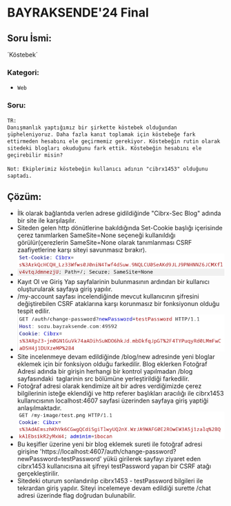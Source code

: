 # BAYRAKSENDE'24 Final

## Soru İsmi:

´Köstebek´

### Kategori:
 - `Web`

### Soru:
```
TR:
Danışmanlık yaptığımız bir şirkette köstebek olduğundan şüpheleniyoruz. Daha fazla kanıt toplamak için köstebeğe fark ettirmeden hesabını ele geçirmemiz gerekiyor. Köstebeğin rutin olarak sitedeki blogları okuduğunu fark ettik. Köstebeğin hesabını ele geçirebilir misin?

Not: Ekiplerimiz köstebeğin kullanıcı adının "cibrx1453" olduğunu saptadı.
```


## Çözüm:

- İlk olarak bağlantıda verlen adrese gidildiğinde "Cibrx-Sec Blog" adında bir site ile karşılaşılır.
- Siteden gelen http dönütlerine bakıldığında Set-Cookie başlığı içerisinde çerez tanımlarken SameSite=None seçeneği kullanıldığı görülür(çerezlerin SameSite=None olarak tanımlanması CSRF zaafiyetlerine karşı siteyi savunmasız bırakır).
- <img src="https://github.com/LegendMan46/kostebek/blob/main/images/cookie.png">
- Kayıt Ol ve Giriş Yap sayfalarinin bulunmasının ardından bir kullanıcı oluşturularak sayfaya giriş yapılır.
- /my-account sayfası incelendiğinde mevcut kullanıcının şifresini değiştirebilen CSRF ataklarına karşı korunmasız bir fonksiyonun olduğu tespit edilir.
- <img src="https://github.com/LegendMan46/kostebek/blob/main/images/csrf.png">
- Site incelenmeye devam edildiğinde /blog/new adresinde yeni bloglar eklemek için bir fonksiyon olduğu farkedilir. Blog eklerken Fotoğraf Adresi adında bir girişin herhangi bir kontrol yapılmadan /blog sayfasındaki <img> taglarinin src bölümüne yerleştirildiği farkedilir.
- Fotoğraf adresi olarak kendimize ait bir adres verdiğimizde çerez bilgilerinin isteğe eklendiği ve http referer başlıkları aracılığı ile cibrx1453 kullanıcısının localhost:4607 sayfasi üzerinden sayfaya giriş yaptiği anlaşılmaktadır.
- <img src="https://github.com/LegendMan46/kostebek/blob/main/images/test_image.png">
- Bu keşifler üzerine yeni bir blog eklemek sureti ile fotoğraf adresi girişine 'https://localhost:4607/auth/change-password?newPassword=testPassword' yükü girilerek sayfayı ziyaret eden cibrx1453 kullanıcısına ait şifreyi testPassword yapan bir CSRF atağı gerçekleştirilir.
- Sitedeki oturum sonlandırılıp cibrx1453 - testPassword bilgileri ile tekrardan giriş yapılır. Siteyi incelemeye devam edildiği surette /chat adresi üzerinde flag doğrudan bulunabilir. 
  
